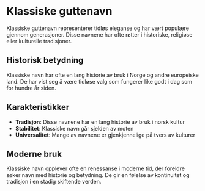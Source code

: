 # Klassiske guttenavn

Klassiske guttenavn representerer tidløs eleganse og har vært populære gjennom generasjoner. Disse navnene har ofte røtter i historiske, religiøse eller kulturelle tradisjoner.

## Historisk betydning

Klassiske navn har ofte en lang historie av bruk i Norge og andre europeiske land. De har vist seg å være tidløse valg som fungerer like godt i dag som for hundre år siden.

## Karakteristikker

- **Tradisjon**: Disse navnene har en lang historie av bruk i norsk kultur
- **Stabilitet**: Klassiske navn går sjelden av moten
- **Universalitet**: Mange av navnene er gjenkjennelige på tvers av kulturer

## Moderne bruk

Klassiske navn opplever ofte en renessanse i moderne tid, der foreldre søker navn med historie og betydning. De gir en følelse av kontinuitet og tradisjon i en stadig skiftende verden.